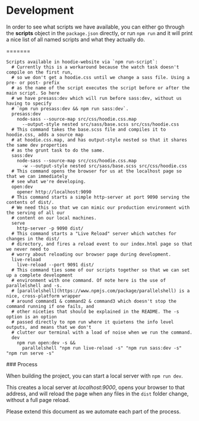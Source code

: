 # Development

In order to see what scripts we have available, you can either go through the **scripts** object in the `package.json` directly, or run `npm run` and it will print a nice list of all named scripts and what they actually do.

=======
```shell
Scripts available in hoodie-website via `npm run-script`:
  # Currently this is a workaround because the watch task doesn't compile on the first run,
  # so we don't get a hoodie.css until we change a sass file. Using a pre- or post- prefix
  # as the name of the script executes the script before or after the main script. So here
  # we have presass:dev which will run before sass:dev, without us having to specify 
  # `npm run presass:dev && npm run sass:dev`.
  presass:dev
    node-sass --source-map src/css/hoodie.css.map 
      --output-style nested src/sass/base.scss src/css/hoodie.css
  # This command takes the base.scss file and compiles it to hoodie.css, adds a source map
  # at hoodie.css.map, and has output-style nested so that it shares the same dev properties
  # as the grunt task to do the same.
  sass:dev
    node-sass --source-map src/css/hoodie.css.map
      -w --output-style nested src/sass/base.scss src/css/hoodie.css
  # This command opens the browser for us at the localhost page so that we can immediately
  # see what we're developing.
  open:dev
    opener http://localhost:9090
  # This command starts a simple http-server at port 9090 serving the contents of dist/.
  # We need this so that we can mimic our production environment with the serving of all our
  # content on our local machines.
  serve
    http-server -p 9090 dist/
  # This command starts a "Live Reload" server which watches for changes in the dist/
  # directory, and fires a reload event to our index.html page so that we never need to
  # worry about reloading our browser page during development.
  live-reload
    live-reload --port 9091 dist/
  # This command ties some of our scripts together so that we can set up a complete development
  # environment with one command. Of note here is the use of parallelshell and -s.
  # [parallelshell](https://www.npmjs.com/package/parallelshell) is a nice, cross-platform wrapper
  # around command1 & command2 & command3 which doesn't stop the command running if one fails, and
  # other niceties that should be explained in the README. The -s option is an option
  # passed directly to npm run where it quietens the info level outputs, and means that we don't
  # clutter our terminal with a load of noise when we run the command.
  dev
    npm run open:dev -s &&
      parallelshell "npm run live-reload -s" "npm run sass:dev -s" "npm run serve -s"
```

### Process

When building the project, you can start a local server with `npm run dev`.

This creates a local server at *localhost:9000*, opens your browser to that address, and will reload the page when any files in the `dist` folder change, without a full page reload.

Please extend this document as we automate each part of the process.

